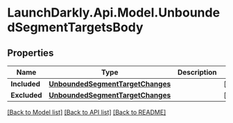 # LaunchDarkly.Api.Model.UnboundedSegmentTargetsBody
## Properties

Name | Type | Description | Notes
------------ | ------------- | ------------- | -------------
**Included** | [**UnboundedSegmentTargetChanges**](UnboundedSegmentTargetChanges.md) |  | [optional] 
**Excluded** | [**UnboundedSegmentTargetChanges**](UnboundedSegmentTargetChanges.md) |  | [optional] 

[[Back to Model list]](../README.md#documentation-for-models) [[Back to API list]](../README.md#documentation-for-api-endpoints) [[Back to README]](../README.md)


